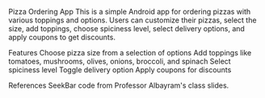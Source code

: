 Pizza Ordering App
This is a simple Android app for ordering pizzas with various toppings and options. Users can customize their pizzas, select the size, add toppings, choose spiciness level, select delivery options, and apply coupons to get discounts.

Features
Choose pizza size from a selection of options
Add toppings like tomatoes, mushrooms, olives, onions, broccoli, and spinach
Select spiciness level
Toggle delivery option
Apply coupons for discounts

References
SeekBar code from Professor Albayram's class slides.
